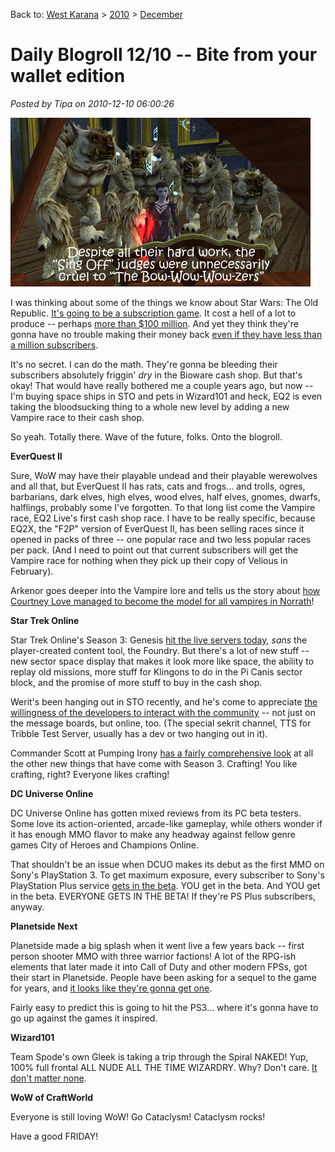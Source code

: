 Back to: [West Karana](/posts/westkarana.md) > [2010](/posts/2010/westkarana.md) > [December](./westkarana.md)
# Daily Blogroll 12/10 -- Bite from your wallet edition

*Posted by Tipa on 2010-12-10 06:00:26*

![](../../../uploads/2010/12/EverQuest2-2010-12-09-20-24-37-78.jpg "In my Mistmoore Crag Estate")

I was thinking about some of the things we know about Star Wars: The Old Republic. [It's going to be a subscription game](http://darthhater.com/2010/12/07/ea-at-ubs-media-and-communications-conference). It cost a hell of a lot to produce -- perhaps [more than $100 million](http://www.eurogamer.net/articles/swtor-is-eas-largest-ever-project). And yet they think they're gonna have no trouble making their money back [even if they have less than a million subscribers](http://www.escapistmagazine.com/news/view/105946-EA-Old-Republic-Doesnt-Need-a-Million-Subscribers).

It's no secret. I can do the math. They're gonna be bleeding their subscribers absolutely friggin' *dry* in the Bioware cash shop. But that's okay! That would have really bothered me a couple years ago, but now -- I'm buying space ships in STO and pets in Wizard101 and heck, EQ2 is even taking the bloodsucking thing to a whole new level by adding a new Vampire race to their cash shop.

So yeah. Totally there. Wave of the future, folks. Onto the blogroll.


**EverQuest II**

Sure, WoW may have their playable undead and their playable werewolves and all that, but EverQuest II has rats, cats and frogs... and trolls, ogres, barbarians, dark elves, high elves, wood elves, half elves, gnomes, dwarfs, halflings, probably some I've forgotten. To that long list come the Vampire race, EQ2 Live's first cash shop race. I have to be really specific, because EQ2X, the "F2P" version of EverQuest II, has been selling races since it opened in packs of three -- one popular race and two less popular races per pack. (And I need to point out that current subscribers will get the Vampire race for nothing when they pick up their copy of Velious in February).

Arkenor goes deeper into the Vampire lore and tells us the story about [how Courtney Love managed to become the model for all vampires in Norrath](http://www.arksark.org/blog/4344/eq2-new-information-of-the-freeblood-vampire-race/)!

**Star Trek Online**

Star Trek Online's Season 3: Genesis [hit the live servers today](http://www.startrekonline.com/season_three), *sans* the player-created content tool, the Foundry. But there's a lot of new stuff -- new sector space display that makes it look more like space, the ability to replay old missions, more stuff for Klingons to do in the Pi Canis sector block, and the promise of more stuff to buy in the cash shop.

Werit's been hanging out in STO recently, and he's come to appreciate [the willingness of the developers to interact with the community](http://www.weritsblog.com/2010/12/developer-communication.html) -- not just on the message boards, but online, too. (The special sekrit channel, TTS for Tribble Test Server, usually has a dev or two hanging out in it).

Commander Scott at Pumping Irony [has a fairly comprehensive look](http://pumpingirony.net/2010/12/09/sto-season-3-and-beyond/) at all the other new things that have come with Season 3. Crafting! You like crafting, right? Everyone likes crafting!

**DC Universe Online**

DC Universe Online has gotten mixed reviews from its PC beta testers. Some love its action-oriented, arcade-like gameplay, while others wonder if it has enough MMO flavor to make any headway against fellow genre games City of Heroes and Champions Online.

That shouldn't be an issue when DCUO makes its debut as the first MMO on Sony's PlayStation 3. To get maximum exposure, every subscriber to Sony's PlayStation Plus service [gets in the beta](http://www.1up.com/news/dc-universe-online-beta-coming-ps-plus-subscribers). YOU get in the beta. And YOU get in the beta. EVERYONE GETS IN THE BETA! If they're PS Plus subscribers, anyway.

**Planetside Next**

Planetside made a big splash when it went live a few years back -- first person shooter MMO with three warrior factions! A lot of the RPG-ish elements that later made it into Call of Duty and other modern FPSs, got their start in Planetside. People have been asking for a sequel to the game for years, and [it looks like they're gonna get one](http://www.escapistmagazine.com/news/view/105953-Sony-Online-Strongly-Hints-Planetside-Sequel-Coming-This-Spring). 

Fairly easy to predict this is going to hit the PS3... where it's gonna have to go up against the games it inspired.

**Wizard101**

Team Spode's own Gleek is taking a trip through the Spiral NAKED! Yup, 100% full frontal ALL NUDE ALL THE TIME WIZARDRY. Why? Don't care. [It don't matter none](http://thefriendlynecromancer.blogspot.com/2010/12/level-10-angus-dont-care-none.html).

**WoW of CraftWorld**

Everyone is still loving WoW! Go Cataclysm! Cataclysm rocks!

Have a good FRIDAY!

